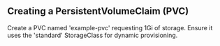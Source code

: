 ## Creating a PersistentVolumeClaim (PVC)

Create a PVC named 'example-pvc' requesting 1Gi of storage. Ensure it uses the 'standard' StorageClass for dynamic provisioning.
